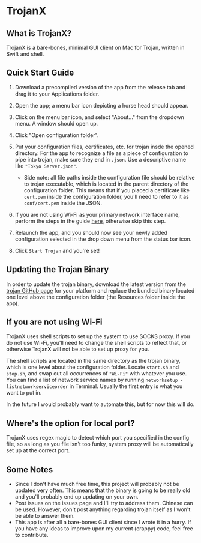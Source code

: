 # TrojanX

## What is TrojanX?

TrojanX is a bare-bones, minimal GUI client on Mac for Trojan, written in Swift and shell.

## Quick Start Guide

1. Download a precompiled version of the app from the release tab and drag it to your Applications folder.

2. Open the app; a menu bar icon depicting a horse head should appear.
3. Click on the menu bar icon, and select "About..." from the dropdown menu. A window should open up.
4. Click "Open configuration folder".
5. Put your configuration files, certificates, etc. for trojan insde the opened directory. For the app to recognize a file as a piece of configuration to pipe into trojan, make sure they end in `.json`. Use a descriptive name like `"Tokyo Server.json"`.
   - Side note: all file paths inside the configuration file should be relative to trojan executable, which is located in the parent directory of the configuration folder. This means that if you placed a certificate like `cert.pem` inside the configuration folder, you'll need to refer to it as `conf/cert.pem` inside the JSON.
6. If you are not using Wi-Fi as your primary network interface name, perform the steps in the guide [here](#if-you-are-not-using-wi-fi), otherwise skip this step.
7. Relaunch the app, and you should now see your newly added configuration selected in the drop down menu from the status bar icon.
8. Click `Start Trojan` and you're set!

## Updating the Trojan Binary

In order to update the trojan binary, download the latest version from the [trojan GitHub page](https://github.com/trojan-gfw/trojan) for your platform and replace the bundled binary located one level above the configuration folder (the Resources folder inside the app). 

## If you are not using Wi-Fi

TrojanX uses shell scripts to set up the system to use SOCKS proxy. If you do not use Wi-Fi, you'll need to change the shell scripts to reflect that, or otherwise TrojanX will not be able to set up proxy for you.

The shell scripts are located in the same directory as the trojan binary, which is one level about the configuration folder. Locate `start.sh` and `stop.sh`, and swap out all occurrences of `"Wi-Fi"` with whatever you use. You can find a list of network service names by running `networksetup -listnetworkserviceorder` in Terminal. Usually the first entry is what you want to put in.

In the future I would probably want to automate this, but for now this will do.

## Where's the option for local port?

TrojanX uses regex magic to detect which port you specified in the config file, so as long as you file isn't too funky, system proxy will be automatically set up at the correct port.

## Some Notes

- Since I don't have much free time, this project will probably not be updated very often. This means that the binary is going to be really old and you'll probably end up updating on your own.
- Post issues on the issues page and I'll try to address them. Chinese can be used. However, don't post anything regarding trojan itself as I won't be able to answer them.
- This app is after all a bare-bones GUI client since I wrote it in a hurry. If you have any ideas to improve upon my current (crappy) code, feel free to contribute.